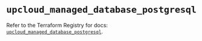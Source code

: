 # `upcloud_managed_database_postgresql`

Refer to the Terraform Registry for docs: [`upcloud_managed_database_postgresql`](https://registry.terraform.io/providers/upcloudltd/upcloud/5.12.0/docs/resources/managed_database_postgresql).
